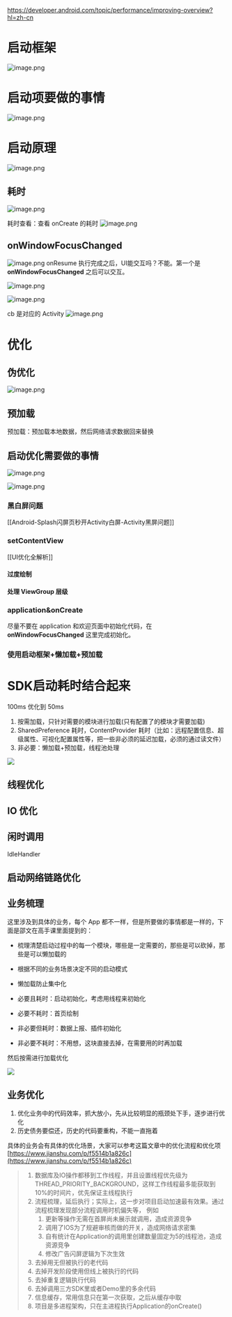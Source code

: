
https://developer.android.com/topic/performance/improving-overview?hl=zh-cn

# 启动框架
![image.png](http://wupan.dns.army:5000/wupan/Typora-Picgo-Gitee/raw/branch/master/img/202303192159833.png)


# 启动项要做的事情

![image.png](http://wupan.dns.army:5000/wupan/Typora-Picgo-Gitee/raw/branch/master/img/202303192201721.png)

# 启动原理

![image.png](http://wupan.dns.army:5000/wupan/Typora-Picgo-Gitee/raw/branch/master/img/202303192203485.png)

## 耗时
![image.png](http://wupan.dns.army:5000/wupan/Typora-Picgo-Gitee/raw/branch/master/img/202303192211316.png)


耗时查看：查看 onCreate 的耗时
![image.png](http://wupan.dns.army:5000/wupan/Typora-Picgo-Gitee/raw/branch/master/img/202303192213157.png)


## onWindowFocusChanged
![image.png](http://wupan.dns.army:5000/wupan/Typora-Picgo-Gitee/raw/branch/master/img/202303192225742.png)
onResume 执行完成之后，UI能交互吗？不能。第一个是 **onWindowFocusChanged** 之后可以交互。



![image.png](http://wupan.dns.army:5000/wupan/Typora-Picgo-Gitee/raw/branch/master/img/202303192232876.png)


![image.png](http://wupan.dns.army:5000/wupan/Typora-Picgo-Gitee/raw/branch/master/img/202303192234753.png)


cb 是对应的 Activity
![image.png](http://wupan.dns.army:5000/wupan/Typora-Picgo-Gitee/raw/branch/master/img/202303192235309.png)
# 优化
## 伪优化
![image.png](http://wupan.dns.army:5000/wupan/Typora-Picgo-Gitee/raw/branch/master/img/202303192240489.png)



## 预加载
预加载：预加载本地数据，然后网络请求数据回来替换

## 启动优化需要做的事情

![image.png](http://wupan.dns.army:5000/wupan/Typora-Picgo-Gitee/raw/branch/master/img/202303192245341.png)

![image.png](http://wupan.dns.army:5000/wupan/Typora-Picgo-Gitee/raw/branch/master/img/202303192244255.png)
### 黑白屏问题
[[Android-Splash闪屏页秒开Activity白屏-Activity黑屏问题]]


### setContentView
[[UI优化全解析]]

#### 过度绘制


#### 处理 ViewGroup 层级

### application&onCreate
尽量不要在 application 和欢迎页面中初始化代码，在 **onWindowFocusChanged** 这里完成初始化。


### 使用启动框架+懒加载+预加载 




# **SDK启动耗时结合起来**
100ms 优化到 50ms

1. 按需加载，只针对需要的模块进行加载(只有配置了的模块才需要加载)
2. SharedPreference 耗时，ContentProvider 耗时（比如：远程配置信息、超级属性、可视化配置属性等，把一些非必须的延迟加载，必须的通过读文件）
3. 非必要：懒加载+预加载，线程池处理  





![](http://wupan.dns.army:5000/wupan/Typora-Picgo-Gitee/raw/branch/master/img/202303231439733.jpeg)




## 线程优化




## IO 优化



## 闲时调用
IdleHandler


## 启动网络链路优化



## 业务梳理
这里涉及到具体的业务，每个 App 都不一样，但是所要做的事情都是一样的，下面是邵文在高手课里面提到的：

-   梳理清楚启动过程中的每一个模块，哪些是一定需要的，那些是可以砍掉，那些是可以懒加载的
-   根据不同的业务场景决定不同的启动模式
-   懒加载防止集中化


-   必要且耗时：启动初始化，考虑用线程来初始化
-   必要不耗时：首页绘制
-   非必要但耗时：数据上报、插件初始化
-   非必要不耗时：不用想，这块直接去掉，在需要用的时再加载

然后按需进行加载优化

![](http://wupan.dns.army:5000/wupan/Typora-Picgo-Gitee/raw/branch/master/img/202303231439733.jpeg)

## 业务优化

1.  优化业务中的代码效率，抓大放小，先从比较明显的瓶颈处下手，逐步进行优化
2.  历史债务要偿还，历史的代码要重构，不能一直拖着

具体的业务会有具体的优化场景，大家可以参考这篇文章中的优化流程和优化项[https://www.jianshu.com/p/f5514b1a826c](https://www.jianshu.com/p/f5514b1a826c)

> 1.  数据库及IO操作都移到工作线程，并且设置线程优先级为THREAD_PRIORITY_BACKGROUND，这样工作线程最多能获取到10%的时间片，优先保证主线程执行
> 2.  流程梳理，延后执行；实际上，这一步对项目启动加速最有效果。通过流程梳理发现部分流程调用时机偏失等， 例如
>     1.  更新等操作无需在首屏尚未展示就调用，造成资源竞争
>     2.  调用了IOS为了规避审核而做的开关，造成网络请求密集
>     3.  自有统计在Application的调用里创建数量固定为5的线程池，造成资源竞争
>     4.  修改广告闪屏逻辑为下次生效
> 3.  去掉用无但被执行的老代码
> 4.  去掉开发阶段使用但线上被执行的代码
> 5.  去掉重复逻辑执行代码
> 6.  去掉调用三方SDK里或者Demo里的多余代码
> 7.  信息缓存，常用信息只在第一次获取，之后从缓存中取
> 8.  项目是多进程架构，只在主进程执行Application的onCreate()